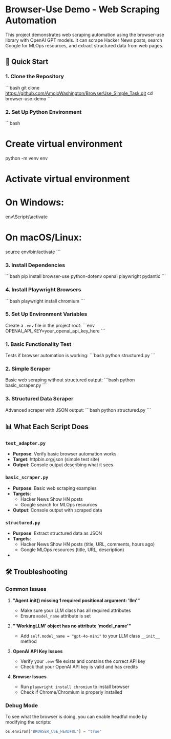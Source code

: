# Browser-Use Demo - Web Scraping Automation

This project demonstrates web scraping automation using the browser-use library with OpenAI GPT models. It can scrape Hacker News posts, search Google for MLOps resources, and extract structured data from web pages.

## 🚀 Quick Start

### 1. Clone the Repository
\`\`\`bash
git clone https://github.com/AmoloWashington/BrowserUse_Simple_Task.git
cd browser-use-demo
\`\`\`

### 2. Set Up Python Environment
\`\`\`bash
# Create virtual environment
python -m venv env

# Activate virtual environment
# On Windows:
env\Scripts\activate
# On macOS/Linux:
source env/bin/activate
\`\`\`

### 3. Install Dependencies
\`\`\`bash
pip install browser-use python-dotenv openai playwright pydantic
\`\`\`

### 4. Install Playwright Browsers
\`\`\`bash
playwright install chromium
\`\`\`

### 5. Set Up Environment Variables
Create a `.env` file in the project root:
\`\`\`env
OPENAI_API_KEY=your_openai_api_key_here
\`\`\`

### 1. Basic Functionality Test
Tests if browser automation is working:
\`\`\`bash
python structured.py
\`\`\`

### 2. Simple Scraper
Basic web scraping without structured output:
\`\`\`bash
python basic_scraper.py
\`\`\`

### 3. Structured Data Scraper
Advanced scraper with JSON output:
\`\`\`bash
python structured.py
\`\`\`

## 📊 What Each Script Does

### `test_adapter.py`
- **Purpose**: Verify basic browser automation works
- **Target**: httpbin.org/json (simple test site)
- **Output**: Console output describing what it sees

### `basic_scraper.py`
- **Purpose**: Basic web scraping examples
- **Targets**: 
  - Hacker News Show HN posts
  - Google search for MLOps resources
- **Output**: Console output with scraped data

### `structured.py`
- **Purpose**: Extract structured data as JSON
- **Targets**:
  - Hacker News Show HN posts (title, URL, comments, hours ago)
  - Google MLOps resources (title, URL, description)
- 
## 🛠️ Troubleshooting

### Common Issues

1. **"Agent.__init__() missing 1 required positional argument: 'llm'"**
   - Make sure your LLM class has all required attributes
   - Ensure `model_name` attribute is set

2. **"'WorkingLLM' object has no attribute 'model_name'"**
   - Add `self.model_name = "gpt-4o-mini"` to your LLM class `__init__` method

3. **OpenAI API Key Issues**
   - Verify your `.env` file exists and contains the correct API key
   - Check that your OpenAI API key is valid and has credits

4. **Browser Issues**
   - Run `playwright install chromium` to install browser
   - Check if Chrome/Chromium is properly installed

### Debug Mode
To see what the browser is doing, you can enable headful mode by modifying the scripts:
```python
os.environ["BROWSER_USE_HEADFUL"] = "true"
